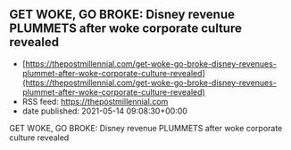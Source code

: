 ## GET WOKE, GO BROKE: Disney revenue PLUMMETS after woke corporate culture revealed
 - [https://thepostmillennial.com/get-woke-go-broke-disney-revenues-plummet-after-woke-corporate-culture-revealed](https://thepostmillennial.com/get-woke-go-broke-disney-revenues-plummet-after-woke-corporate-culture-revealed)
 - RSS feed: https://thepostmillennial.com
 - date published: 2021-05-14 09:08:30+00:00

GET WOKE, GO BROKE: Disney revenue PLUMMETS after woke corporate culture revealed

